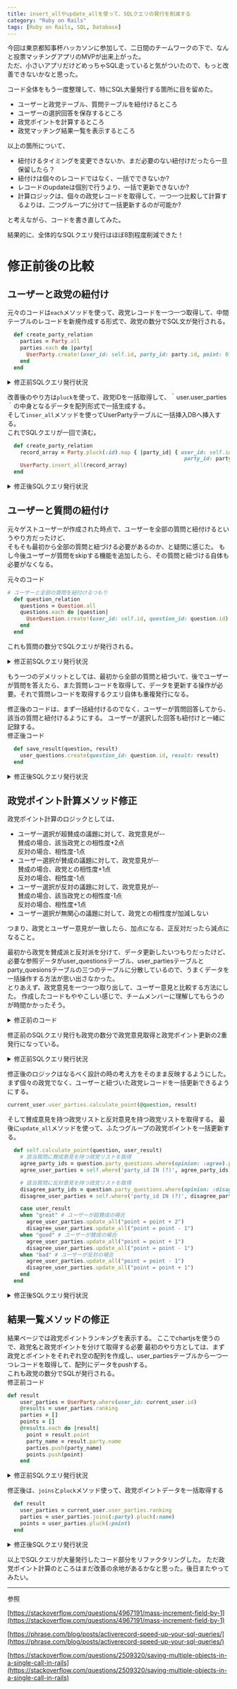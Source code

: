 ```yaml
---
title: insert_allやupdate_allを使って、SQLクエリの発行を削減する
category: "Ruby on Rails"
tags: [Ruby on Rails, SQL, Database]
---
```


今回は東京都知事杯ハッカソンに参加して、二日間のチームワークの下で、なんと投票マッチングアプリのMVPが出来上がった。  
ただ、小さいアプリだけどめっちゃSQL走っていると気がついたので、もっと改善できないかなと思った。

コード全体をもう一度整理して、特にSQL大量発行する箇所に目を留めた。  
- ユーザーと政党テーブル、質問テーブルを紐付けるところ
- ユーザーの選択回答を保存するところ
- 政党ポイントを計算するところ
- 政党マッチング結果一覧を表示するところ

以上の箇所について、
- 紐付けるタイミングを変更できないか、まだ必要のない紐付けだったら一旦保留したら？
- 紐付けは個々のレコードではなく、一括でできないか?
- レコードのupdateは個別で行うより、一括で更新できないか?
- 計算ロジックは、個々の政党レコードを取得して、一つ一つ比較して計算するよりは、二つグループに分けて一括更新するのが可能か?  

と考えながら、コードを書き直してみた。

結果的に、全体的なSQLクエリ発行はほぼ8割程度削減できた！ 

# 修正前後の比較

## ユーザーと政党の紐付け

元々のコードは`each`メソッドを使って、政党レコードを一つ一つ取得して、中間テーブルのレコードを新規作成する形式で、政党の数分でSQL文が発行される。

```ruby
  def create_party_relation
    parties = Party.all
    parties.each do |party|
      UserParty.create!(user_id: self.id, party_id: party.id, point: 0)
    end
  end
```
<details> 
<summary>修正前SQLクエリ発行状況</summary>

<pre>
Party Load (0.2ms)  SELECT "parties".* FROM "parties"
  ↳ app/models/user.rb:17:in `party_relation'
  TRANSACTION (0.1ms)  BEGIN
  ↳ app/models/user.rb:18:in `block in party_relation'
  User Load (0.2ms)  SELECT "users".* FROM "users" WHERE "users"."id" = $1 LIMIT $2  [["id", 70], ["LIMIT", 1]]
  ↳ app/models/user.rb:18:in `block in party_relation'
  Party Load (0.2ms)  SELECT "parties".* FROM "parties" WHERE "parties"."id" = $1 LIMIT $2  [["id", 1], ["LIMIT", 1]]
  ↳ app/models/user.rb:18:in `block in party_relation'
  UserParty Create (0.5ms)  INSERT INTO "user_parties" ("user_id", "party_id", "point", "created_at", "updated_at") VALUES ($1, $2, $3, $4, $5) RETURNING "id"  [["user_id", 70], ["party_id", 1], ["point", 0], ["created_at", "2022-09-01 13:19:53.973751"], ["updated_at", "2022-09-01 13:19:53.973751"]]
  ↳ app/models/user.rb:18:in `block in party_relation'
  TRANSACTION (0.7ms)  COMMIT
  ↳ app/models/user.rb:18:in `block in party_relation'
  TRANSACTION (0.2ms)  BEGIN
  ↳ app/models/user.rb:18:in `block in party_relation'
  User Load (0.2ms)  SELECT "users".* FROM "users" WHERE "users"."id" = $1 LIMIT $2  [["id", 70], ["LIMIT", 1]]
  ↳ app/models/user.rb:18:in `block in party_relation'
  Party Load (0.1ms)  SELECT "parties".* FROM "parties" WHERE "parties"."id" = $1 LIMIT $2  [["id", 2], ["LIMIT", 1]]
  ↳ app/models/user.rb:18:in `block in party_relation'
  UserParty Create (0.3ms)  INSERT INTO "user_parties" ("user_id", "party_id", "point", "created_at", "updated_at") VALUES ($1, $2, $3, $4, $5) RETURNING "id"  [["user_id", 70], ["party_id", 2], ["point", 0], ["created_at", "2022-09-01 13:19:53.983360"], ["updated_at", "2022-09-01 13:19:53.983360"]]
  ↳ app/models/user.rb:18:in `block in party_relation'
  TRANSACTION (0.4ms)  COMMIT
  ↳ app/models/user.rb:18:in `block in party_relation'
  TRANSACTION (0.1ms)  BEGIN
  ↳ app/models/user.rb:18:in `block in party_relation'
  User Load (0.1ms)  SELECT "users".* FROM "users" WHERE "users"."id" = $1 LIMIT $2  [["id", 70], ["LIMIT", 1]]
  ↳ app/models/user.rb:18:in `block in party_relation'
  Party Load (0.1ms)  SELECT "parties".* FROM "parties" WHERE "parties"."id" = $1 LIMIT $2  [["id", 3], ["LIMIT", 1]]
  ↳ app/models/user.rb:18:in `block in party_relation'
  UserParty Create (0.3ms)  INSERT INTO "user_parties" ("user_id", "party_id", "point", "created_at", "updated_at") VALUES ($1, $2, $3, $4, $5) RETURNING "id"  [["user_id", 70], ["party_id", 3], ["point", 0], ["created_at", "2022-09-01 13:19:53.989469"], ["updated_at", "2022-09-01 13:19:53.989469"]]
  ↳ app/models/user.rb:18:in `block in party_relation'
  TRANSACTION (0.4ms)  COMMIT
  ↳ app/models/user.rb:18:in `block in party_relation'
  TRANSACTION (0.2ms)  BEGIN
  ↳ app/models/user.rb:18:in `block in party_relation'
  User Load (0.4ms)  SELECT "users".* FROM "users" WHERE "users"."id" = $1 LIMIT $2  [["id", 70], ["LIMIT", 1]]
  ↳ app/models/user.rb:18:in `block in party_relation'
  Party Load (0.2ms)  SELECT "parties".* FROM "parties" WHERE "parties"."id" = $1 LIMIT $2  [["id", 4], ["LIMIT", 1]]
  ↳ app/models/user.rb:18:in `block in party_relation'
  UserParty Create (0.3ms)  INSERT INTO "user_parties" ("user_id", "party_id", "point", "created_at", "updated_at") VALUES ($1, $2, $3, $4, $5) RETURNING "id"  [["user_id", 70], ["party_id", 4], ["point", 0], ["created_at", "2022-09-01 13:19:53.998626"], ["updated_at", "2022-09-01 13:19:53.998626"]]
  ↳ app/models/user.rb:18:in `block in party_relation'
  TRANSACTION (0.5ms)  COMMIT
  ↳ app/models/user.rb:18:in `block in party_relation'
  TRANSACTION (0.2ms)  BEGIN
  ↳ app/models/user.rb:18:in `block in party_relation'
  User Load (0.1ms)  SELECT "users".* FROM "users" WHERE "users"."id" = $1 LIMIT $2  [["id", 70], ["LIMIT", 1]]
  ↳ app/models/user.rb:18:in `block in party_relation'
  Party Load (0.1ms)  SELECT "parties".* FROM "parties" WHERE "parties"."id" = $1 LIMIT $2  [["id", 5], ["LIMIT", 1]]
  ↳ app/models/user.rb:18:in `block in party_relation'
  UserParty Create (0.4ms)  INSERT INTO "user_parties" ("user_id", "party_id", "point", "created_at", "updated_at") VALUES ($1, $2, $3, $4, $5) RETURNING "id"  [["user_id", 70], ["party_id", 5], ["point", 0], ["created_at", "2022-09-01 13:19:54.005710"], ["updated_at", "2022-09-01 13:19:54.005710"]]
  ↳ app/models/user.rb:18:in `block in party_relation'
  TRANSACTION (0.5ms)  COMMIT
  ↳ app/models/user.rb:18:in `block in party_relation'
  TRANSACTION (0.1ms)  BEGIN
  ↳ app/models/user.rb:18:in `block in party_relation'
  User Load (0.2ms)  SELECT "users".* FROM "users" WHERE "users"."id" = $1 LIMIT $2  [["id", 70], ["LIMIT", 1]]
  ↳ app/models/user.rb:18:in `block in party_relation'
  Party Load (0.2ms)  SELECT "parties".* FROM "parties" WHERE "parties"."id" = $1 LIMIT $2  [["id", 6], ["LIMIT", 1]]
  ↳ app/models/user.rb:18:in `block in party_relation'
  UserParty Create (0.3ms)  INSERT INTO "user_parties" ("user_id", "party_id", "point", "created_at", "updated_at") VALUES ($1, $2, $3, $4, $5) RETURNING "id"  [["user_id", 70], ["party_id", 6], ["point", 0], ["created_at", "2022-09-01 13:19:54.012852"], ["updated_at", "2022-09-01 13:19:54.012852"]]
  ↳ app/models/user.rb:18:in `block in party_relation'
  TRANSACTION (0.5ms)  COMMIT
  ↳ app/models/user.rb:18:in `block in party_relation'
  TRANSACTION (0.1ms)  BEGIN
  ↳ app/models/user.rb:18:in `block in party_relation'
  User Load (0.1ms)  SELECT "users".* FROM "users" WHERE "users"."id" = $1 LIMIT $2  [["id", 70], ["LIMIT", 1]]
  ↳ app/models/user.rb:18:in `block in party_relation'
  Party Load (0.2ms)  SELECT "parties".* FROM "parties" WHERE "parties"."id" = $1 LIMIT $2  [["id", 7], ["LIMIT", 1]]
  ↳ app/models/user.rb:18:in `block in party_relation'
  UserParty Create (0.3ms)  INSERT INTO "user_parties" ("user_id", "party_id", "point", "created_at", "updated_at") VALUES ($1, $2, $3, $4, $5) RETURNING "id"  [["user_id", 70], ["party_id", 7], ["point", 0], ["created_at", "2022-09-01 13:19:54.019201"], ["updated_at", "2022-09-01 13:19:54.019201"]]
  ↳ app/models/user.rb:18:in `block in party_relation'
  TRANSACTION (0.4ms)  COMMIT
  ↳ app/models/user.rb:18:in `block in party_relation'
  TRANSACTION (0.1ms)  BEGIN
  ↳ app/models/user.rb:18:in `block in party_relation'
  User Load (0.1ms)  SELECT "users".* FROM "users" WHERE "users"."id" = $1 LIMIT $2  [["id", 70], ["LIMIT", 1]]
  ↳ app/models/user.rb:18:in `block in party_relation'
  Party Load (0.1ms)  SELECT "parties".* FROM "parties" WHERE "parties"."id" = $1 LIMIT $2  [["id", 8], ["LIMIT", 1]]
  ↳ app/models/user.rb:18:in `block in party_relation'
  UserParty Create (0.4ms)  INSERT INTO "user_parties" ("user_id", "party_id", "point", "created_at", "updated_at") VALUES ($1, $2, $3, $4, $5) RETURNING "id"  [["user_id", 70], ["party_id", 8], ["point", 0], ["created_at", "2022-09-01 13:19:54.026128"], ["updated_at", "2022-09-01 13:19:54.026128"]]
  ↳ app/models/user.rb:18:in `block in party_relation'
  TRANSACTION (0.4ms)  COMMIT
  ↳ app/models/user.rb:18:in `block in party_relation'
  TRANSACTION (0.1ms)  BEGIN
  ↳ app/models/user.rb:18:in `block in party_relation'
  User Load (0.1ms)  SELECT "users".* FROM "users" WHERE "users"."id" = $1 LIMIT $2  [["id", 70], ["LIMIT", 1]]
  ↳ app/models/user.rb:18:in `block in party_relation'
  Party Load (0.1ms)  SELECT "parties".* FROM "parties" WHERE "parties"."id" = $1 LIMIT $2  [["id", 9], ["LIMIT", 1]]
  ↳ app/models/user.rb:18:in `block in party_relation'
  UserParty Create (0.3ms)  INSERT INTO "user_parties" ("user_id", "party_id", "point", "created_at", "updated_at") VALUES ($1, $2, $3, $4, $5) RETURNING "id"  [["user_id", 70], ["party_id", 9], ["point", 0], ["created_at", "2022-09-01 13:19:54.033751"], ["updated_at", "2022-09-01 13:19:54.033751"]]
  ↳ app/models/user.rb:18:in `block in party_relation'
  TRANSACTION (0.5ms)  COMMIT
  ↳ app/models/user.rb:18:in `block in party_relation'
</pre>
</details>

改善後のやり方は`pluck`を使って、政党IDを一括取得して、｀user.user_parties｀の中身となるデータを配列形式で一括生成する。  
そして`inser_all`メソッドを使ってUserPartyテーブルに一括挿入DBへ挿入する。  
これでSQLクエリが一回で済む。
```ruby
  def create_party_relation
    record_array = Party.pluck(:id).map { |party_id| { user_id: self.id, 
                                                        party_id: party_id, point: 0 } }
    UserParty.insert_all(record_array)
  end
```
<details> 
<summary>修正後SQLクエリ発行状況</summary>

```ruby
Party Pluck (0.2ms)  SELECT "parties"."id" FROM "parties"
  ↳ app/models/user.rb:14:in `create_party_relation'
  UserParty Bulk Insert (1.1ms)  INSERT INTO "user_parties" ("user_id","party_id","point","created_at","updated_at") VALUES (60, 1, 0, CURRENT_TIMESTAMP, CURRENT_TIMESTAMP), (60, 2, 0, CURRENT_TIMESTAMP, CURRENT_TIMESTAMP), (60, 3, 0, CURRENT_TIMESTAMP, CURRENT_TIMESTAMP), (60, 4, 0, CURRENT_TIMESTAMP, CURRENT_TIMESTAMP), (60, 5, 0, CURRENT_TIMESTAMP, CURRENT_TIMESTAMP), (60, 6, 0, CURRENT_TIMESTAMP, CURRENT_TIMESTAMP), (60, 7, 0, CURRENT_TIMESTAMP, CURRENT_TIMESTAMP), (60, 8, 0, CURRENT_TIMESTAMP, CURRENT_TIMESTAMP), (60, 9, 0, CURRENT_TIMESTAMP, CURRENT_TIMESTAMP) ON CONFLICT  DO NOTHING RETURNING "id"
  ↳ app/models/user.rb:15:in `create_party_relation'
```

</details>

## ユーザーと質問の紐付け
元々ゲストユーザーが作成された時点で、ユーザーを全部の質問と紐付けるというやり方だったけど、  
そもそも最初から全部の質問と紐づける必要があるのか、と疑問に感じた。
もし今後ユーザーが質問をskipする機能を追加したら、その質問と紐づける自体も必要がなくなる。  

元々のコード
```ruby
# ユーザーと全部の質問を紐付けるつもり
  def question_relation
    questions = Question.all
    questions.each do |question|
      UserQuestion.create!(user_id: self.id, question_id: question.id)
    end
  end
```
これも質問の数分でSQLクエリが発行される。

<details> 
<summary>修正前SQLクエリ発行状況</summary>

```ruby
 Question Load (0.2ms)  SELECT "questions".* FROM "questions"
  ↳ app/models/user.rb:24:in `question_relation'
  TRANSACTION (0.1ms)  BEGIN
  ↳ app/models/user.rb:25:in `block in question_relation'
  User Load (0.1ms)  SELECT "users".* FROM "users" WHERE "users"."id" = $1 LIMIT $2  [["id", 69], ["LIMIT", 1]]
  ↳ app/models/user.rb:25:in `block in question_relation'
  Question Load (0.1ms)  SELECT "questions".* FROM "questions" WHERE "questions"."id" = $1 LIMIT $2  [["id", 2], ["LIMIT", 1]]
  ↳ app/models/user.rb:25:in `block in question_relation'
  UserQuestion Create (0.5ms)  INSERT INTO "user_questions" ("user_id", "question_id", "result", "created_at", "updated_at") VALUES ($1, $2, $3, $4, $5) RETURNING "id"  [["user_id", 69], ["question_id", 2], ["result", nil], ["created_at", "2022-09-01 13:16:31.900255"], ["updated_at", "2022-09-01 13:16:31.900255"]]
  ↳ app/models/user.rb:25:in `block in question_relation'
  TRANSACTION (40.2ms)  COMMIT
  ↳ app/models/user.rb:25:in `block in question_relation'
  TRANSACTION (0.1ms)  BEGIN
  ↳ app/models/user.rb:25:in `block in question_relation'
  User Load (0.2ms)  SELECT "users".* FROM "users" WHERE "users"."id" = $1 LIMIT $2  [["id", 69], ["LIMIT", 1]]
  ↳ app/models/user.rb:25:in `block in question_relation'
  Question Load (0.2ms)  SELECT "questions".* FROM "questions" WHERE "questions"."id" = $1 LIMIT $2  [["id", 3], ["LIMIT", 1]]
  ↳ app/models/user.rb:25:in `block in question_relation'
  UserQuestion Create (0.4ms)  INSERT INTO "user_questions" ("user_id", "question_id", "result", "created_at", "updated_at") VALUES ($1, $2, $3, $4, $5) RETURNING "id"  [["user_id", 69], ["question_id", 3], ["result", nil], ["created_at", "2022-09-01 13:16:31.955346"], ["updated_at", "2022-09-01 13:16:31.955346"]]
  ↳ app/models/user.rb:25:in `block in question_relation'
  TRANSACTION (1.8ms)  COMMIT
  ↳ app/models/user.rb:25:in `block in question_relation'
  TRANSACTION (0.1ms)  BEGIN
  ↳ app/models/user.rb:25:in `block in question_relation'
  User Load (0.1ms)  SELECT "users".* FROM "users" WHERE "users"."id" = $1 LIMIT $2  [["id", 69], ["LIMIT", 1]]
  ↳ app/models/user.rb:25:in `block in question_relation'
  Question Load (0.1ms)  SELECT "questions".* FROM "questions" WHERE "questions"."id" = $1 LIMIT $2  [["id", 1], ["LIMIT", 1]]
  ↳ app/models/user.rb:25:in `block in question_relation'
  UserQuestion Create (0.3ms)  INSERT INTO "user_questions" ("user_id", "question_id", "result", "created_at", "updated_at") VALUES ($1, $2, $3, $4, $5) RETURNING "id"  [["user_id", 69], ["question_id", 1], ["result", nil], ["created_at", "2022-09-01 13:16:31.962690"], ["updated_at", "2022-09-01 13:16:31.962690"]]
  ↳ app/models/user.rb:25:in `block in question_relation'
  TRANSACTION (0.5ms)  COMMIT
  ↳ app/models/user.rb:25:in `block in question_relation'
```

</details>

もう一つのデメリットとしては、最初から全部の質問と紐づいて、後でユーザーが質問を答えたら、また質問レコードを取得して、データを更新する操作が必要。それで質問レコードを取得するクエリ自体も重複発行になる。

修正後のコードは、まず一括紐付けるのでなく、ユーザーが質問回答してから、該当の質問と紐付けるようにする。
ユーザーが選択した回答も紐付けと一緒に記録する。  
修正後コード
```ruby
  def save_result(question, result)
    user_questions.create(question_id: question.id, result: result)
  end
```
<details> 
<summary>修正後SQLクエリ発行状況</summary>

```ruby
  Question Load (0.2ms)  SELECT "questions".* FROM "questions" WHERE "questions"."id" = $1 LIMIT $2  [["id", 1], ["LIMIT", 1]]
  ↳ app/models/user.rb:19:in `save_result'
  UserQuestion Create (0.5ms)  INSERT INTO "user_questions" ("user_id", "question_id", "result", "created_at", "updated_at") VALUES ($1, $2, $3, $4, $5) RETURNING "id"  [["user_id", 60], ["question_id", 1], ["result", 0], ["created_at", "2022-09-01 11:57:34.573782"], ["updated_at", "2022-09-01 11:57:34.573782"]]
  ↳ app/models/user.rb:19:in `save_result'
  TRANSACTION (5.8ms)  COMMIT
  ↳ app/models/user.rb:19:in `save_result'
```

</details>

## 政党ポイント計算メソッド修正

政党ポイント計算のロジックとしては、  
- ユーザー選択が超賛成の議題に対して、政党意見が--  
  賛成の場合、該当政党との相性度+2点  
  反対の場合、相性度-1点  
- ユーザー選択が賛成の議題に対して、政党意見が--  
  賛成の場合、政党との相性度+1点  
  反対の場合、相性度-1点  
- ユーザー選択が反対の議題に対して、政党意見が--  
  賛成の場合、該当政党との相性度-1点  
  反対の場合、相性度+1点  
- ユーザー選択が無関心の議題に対して、政党との相性度が加減しない  

つまり、政党とユーザー意見が一致したら、加点になる、正反対だったら減点になること。

最初から政党を賛成派と反対派を分けて、データ更新したいつもりだったけど、
必要な参照データがuser_questionsテーブル、user_partiesテーブルとparty_quesionsテーブルの三つのテーブルに分散しているので、うまくデータを一括操作する方法が思い出さなかった。  
とりあえず、政党意見を一つ一つ取り出して、ユーザー意見と比較する方法にした。
作成したコードもややこしい感じで、チームメンバーに理解してもらうのが時間かかったそう。

<details> 
<summary>修正前のコード</summary>

1. まずcontrollerのアクション内で、ユーザーと政党の中間テーブルuser_partiesからをユーザーと紐づいた政党レコードを一つ一つ取り出して、ポイント計算を行う

```ruby
    current_user.user_parties.each do |user_party|
      user_party.calculate_point(user_question)
    end
```

2. ポイント計算のメソッドの中身として、まず政党と質問の中間テーブルparty_questionsから政党意見を取得し、  
そしてユーザー意見と比較して、一致したら、加点する;不一致だったら、減点する。

```ruby
  def calculate_point(user_question)
    # 政党意見を参照するため、party_questionsテーブルから政党を取得してopinionを参照する
    party_questions = PartyQuestion.where(question_id: user_question.question_id)
    party_question = party_questions.find_by(party_id: party_id)
    # ユーザーの選択意見
    user_result = user_question.result

    #　ユーザーと政党の意見が一致する場合、政党pointを加点する
    if user_question.agree_with_party?(party_question)
      add_point(user_result)
    # ユーザーと政党の意見が正反対の場合、政党pointを減点する
    # 政党が中立やユーザー意見が無回答の場合は、処理なし
    elsif user_question.disagree_with_party?(party_question)
      reduce_point(user_result)
    end
  end
```

3. さらにユーザーと政党意見の一致か不一致かを判断するメソッドを追加する  
ここは中間テーブル名を挟んで、見た目もややこしい感じになっている。

```ruby
  # ユーザ意見が政党と一致する場合
  # つまり両方とも賛成、あるいはともに反対する場合
  def agree_with_party?(party_question)
    both_agree?(party_question) || both_disagree?(party_question)
  end

  # ユーザ意見が政党と不一致する場合
  # つまり一方が賛成で、もう一方は反対
  def disagree_with_party?(party_question)
    user_positive_but_party_disagree?(party_question) || user_negative_but_party_agree?(party_question)
  end

  # 議題に対して、ユーザも政党も賛成する場合
  def both_agree?(party_question)
    result_positive? && party_question.agree?
  end

  # 議題に対して、ユーザも政党も反対する場合
  def both_disagree?(party_question)
    result_negative? && party_question.disagree?
  end

  # 議題に対して、ユーザが賛成する場合
  # つまり選択意見が超賛成か賛成の場合
  def result_positive?
    self.great? || self.good?
  end

  # ユーザ意見が反対の場合
  def result_negative?
    self.bad?
  end

  # 議題に対して、ユーザが賛成で、政党が反対する場合
  def user_positive_but_party_disagree?(party_question)
    result_positive? && party_question.disagree?
  end

  # 議題に対して、ユーザが反対で、政党が賛成する場合
  def user_negative_but_party_agree?(party_question)
    result_negative? && party_question.agree?
  end
```

4. 最後に加点と減点を実行するメソッド

```ruby
  # ユーザー意見が超賛成の場合、政党point+2
  # ユーザー意見が賛成の場合、政党point+1
  def add_point(user_result)
    if user_result == "great"
      self.point += 2
      save
    elsif user_result == "good"
      self.point += 1
      save
    end
  end

  # ユーザーと政党が正反対の場合合、政党point-1
  def reduce_point(user_result)
    self.point -= 1
    save
  end
```

</details>

修正前のSQLクエリ発行も政党の数分で政党意見取得と政党ポイント更新の2重発行になっている。
<details> 
<summary>修正前SQLクエリ発行状況</summary>

```ruby
# 修正前
User Load (0.2ms)  SELECT "users".* FROM "users" WHERE "users"."id" = $1 LIMIT $2  [["id", 70], ["LIMIT", 1]]
  ↳ app/controllers/application_controller.rb:5:in `current_user'
  UserParty Load (0.2ms)  SELECT "user_parties".* FROM "user_parties" WHERE "user_parties"."user_id" = $1  [["user_id", 70]]
  ↳ app/controllers/questions_controller.rb:15:in `answer'
  PartyQuestion Load (0.2ms)  SELECT "party_questions".* FROM "party_questions" WHERE "party_questions"."question_id" = $1 AND "party_questions"."party_id" = $2 LIMIT $3  [["question_id", 2], ["party_id", 1], ["LIMIT", 1]]
  ↳ app/models/user_party.rb:11:in `calculate_point'
  PartyQuestion Load (0.2ms)  SELECT "party_questions".* FROM "party_questions" WHERE "party_questions"."question_id" = $1 AND "party_questions"."party_id" = $2 LIMIT $3  [["question_id", 2], ["party_id", 2], ["LIMIT", 1]]
  ↳ app/models/user_party.rb:11:in `calculate_point'
  TRANSACTION (0.1ms)  BEGIN
  ↳ app/models/user_party.rb:30:in `add_point'
  Party Load (0.2ms)  SELECT "parties".* FROM "parties" WHERE "parties"."id" = $1 LIMIT $2  [["id", 2], ["LIMIT", 1]]
  ↳ app/models/user_party.rb:30:in `add_point'
  UserParty Update (0.4ms)  UPDATE "user_parties" SET "point" = $1, "updated_at" = $2 WHERE "user_parties"."id" = $3  [["point", 4], ["updated_at", "2022-09-01 13:23:01.801733"], ["id", 513]]
  ↳ app/models/user_party.rb:30:in `add_point'
  TRANSACTION (0.4ms)  COMMIT
  ↳ app/models/user_party.rb:30:in `add_point'
  PartyQuestion Load (0.2ms)  SELECT "party_questions".* FROM "party_questions" WHERE "party_questions"."question_id" = $1 AND "party_questions"."party_id" = $2 LIMIT $3  [["question_id", 2], ["party_id", 3], ["LIMIT", 1]]
  ↳ app/models/user_party.rb:11:in `calculate_point'
  TRANSACTION (0.2ms)  BEGIN
  ↳ app/models/user_party.rb:30:in `add_point'
  Party Load (0.1ms)  SELECT "parties".* FROM "parties" WHERE "parties"."id" = $1 LIMIT $2  [["id", 3], ["LIMIT", 1]]
  ↳ app/models/user_party.rb:30:in `add_point'
  UserParty Update (0.3ms)  UPDATE "user_parties" SET "point" = $1, "updated_at" = $2 WHERE "user_parties"."id" = $3  [["point", 4], ["updated_at", "2022-09-01 13:23:01.809307"], ["id", 514]]
  ↳ app/models/user_party.rb:30:in `add_point'
  TRANSACTION (0.4ms)  COMMIT
  ↳ app/models/user_party.rb:30:in `add_point'
  PartyQuestion Load (0.2ms)  SELECT "party_questions".* FROM "party_questions" WHERE "party_questions"."question_id" = $1 AND "party_questions"."party_id" = $2 LIMIT $3  [["question_id", 2], ["party_id", 4], ["LIMIT", 1]]
  ↳ app/models/user_party.rb:11:in `calculate_point'
  TRANSACTION (0.1ms)  BEGIN
  ↳ app/models/user_party.rb:30:in `add_point'
  Party Load (0.1ms)  SELECT "parties".* FROM "parties" WHERE "parties"."id" = $1 LIMIT $2  [["id", 4], ["LIMIT", 1]]
  ↳ app/models/user_party.rb:30:in `add_point'
  UserParty Update (0.3ms)  UPDATE "user_parties" SET "point" = $1, "updated_at" = $2 WHERE "user_parties"."id" = $3  [["point", 1], ["updated_at", "2022-09-01 13:23:01.815549"], ["id", 515]]
  ↳ app/models/user_party.rb:30:in `add_point'
  TRANSACTION (0.4ms)  COMMIT
  ↳ app/models/user_party.rb:30:in `add_point'
  PartyQuestion Load (0.2ms)  SELECT "party_questions".* FROM "party_questions" WHERE "party_questions"."question_id" = $1 AND "party_questions"."party_id" = $2 LIMIT $3  [["question_id", 2], ["party_id", 5], ["LIMIT", 1]]
  ↳ app/models/user_party.rb:11:in `calculate_point'
  TRANSACTION (0.1ms)  BEGIN
  ↳ app/models/user_party.rb:30:in `add_point'
  Party Load (0.1ms)  SELECT "parties".* FROM "parties" WHERE "parties"."id" = $1 LIMIT $2  [["id", 5], ["LIMIT", 1]]
  ↳ app/models/user_party.rb:30:in `add_point'
  UserParty Update (0.4ms)  UPDATE "user_parties" SET "point" = $1, "updated_at" = $2 WHERE "user_parties"."id" = $3  [["point", 1], ["updated_at", "2022-09-01 13:23:01.822521"], ["id", 516]]
  ↳ app/models/user_party.rb:30:in `add_point'
  TRANSACTION (0.4ms)  COMMIT
  ↳ app/models/user_party.rb:30:in `add_point'
  PartyQuestion Load (0.2ms)  SELECT "party_questions".* FROM "party_questions" WHERE "party_questions"."question_id" = $1 AND "party_questions"."party_id" = $2 LIMIT $3  [["question_id", 2], ["party_id", 6], ["LIMIT", 1]]
  ↳ app/models/user_party.rb:11:in `calculate_point'
  TRANSACTION (0.1ms)  BEGIN
  ↳ app/models/user_party.rb:30:in `add_point'
  Party Load (0.1ms)  SELECT "parties".* FROM "parties" WHERE "parties"."id" = $1 LIMIT $2  [["id", 6], ["LIMIT", 1]]
  ↳ app/models/user_party.rb:30:in `add_point'
  UserParty Update (0.2ms)  UPDATE "user_parties" SET "point" = $1, "updated_at" = $2 WHERE "user_parties"."id" = $3  [["point", 4], ["updated_at", "2022-09-01 13:23:01.829242"], ["id", 517]]
  ↳ app/models/user_party.rb:30:in `add_point'
  TRANSACTION (0.5ms)  COMMIT
  ↳ app/models/user_party.rb:30:in `add_point'
  PartyQuestion Load (0.2ms)  SELECT "party_questions".* FROM "party_questions" WHERE "party_questions"."question_id" = $1 AND "party_questions"."party_id" = $2 LIMIT $3  [["question_id", 2], ["party_id", 7], ["LIMIT", 1]]
  ↳ app/models/user_party.rb:11:in `calculate_point'
  TRANSACTION (0.1ms)  BEGIN
  ↳ app/models/user_party.rb:30:in `add_point'
  Party Load (0.1ms)  SELECT "parties".* FROM "parties" WHERE "parties"."id" = $1 LIMIT $2  [["id", 7], ["LIMIT", 1]]
  ↳ app/models/user_party.rb:30:in `add_point'
  UserParty Update (0.4ms)  UPDATE "user_parties" SET "point" = $1, "updated_at" = $2 WHERE "user_parties"."id" = $3  [["point", 1], ["updated_at", "2022-09-01 13:23:01.835753"], ["id", 518]]
  ↳ app/models/user_party.rb:30:in `add_point'
  TRANSACTION (0.4ms)  COMMIT
  ↳ app/models/user_party.rb:30:in `add_point'
  PartyQuestion Load (0.2ms)  SELECT "party_questions".* FROM "party_questions" WHERE "party_questions"."question_id" = $1 AND "party_questions"."party_id" = $2 LIMIT $3  [["question_id", 2], ["party_id", 8], ["LIMIT", 1]]
  ↳ app/models/user_party.rb:11:in `calculate_point'
  TRANSACTION (0.1ms)  BEGIN
  ↳ app/models/user_party.rb:30:in `add_point'
  Party Load (0.1ms)  SELECT "parties".* FROM "parties" WHERE "parties"."id" = $1 LIMIT $2  [["id", 8], ["LIMIT", 1]]
  ↳ app/models/user_party.rb:30:in `add_point'
  UserParty Update (0.2ms)  UPDATE "user_parties" SET "point" = $1, "updated_at" = $2 WHERE "user_parties"."id" = $3  [["point", 1], ["updated_at", "2022-09-01 13:23:01.842407"], ["id", 519]]
  ↳ app/models/user_party.rb:30:in `add_point'
  TRANSACTION (0.5ms)  COMMIT
  ↳ app/models/user_party.rb:30:in `add_point'
  PartyQuestion Load (0.1ms)  SELECT "party_questions".* FROM "party_questions" WHERE "party_questions"."question_id" = $1 AND "party_questions"."party_id" = $2 LIMIT $3  [["question_id", 2], ["party_id", 9], ["LIMIT", 1]]
  ↳ app/models/user_party.rb:11:in `calculate_point'
  TRANSACTION (0.1ms)  BEGIN
  ↳ app/models/user_party.rb:30:in `add_point'
  Party Load (0.1ms)  SELECT "parties".* FROM "parties" WHERE "parties"."id" = $1 LIMIT $2  [["id", 9], ["LIMIT", 1]]
  ↳ app/models/user_party.rb:30:in `add_point'
  UserParty Update (0.3ms)  UPDATE "user_parties" SET "point" = $1, "updated_at" = $2 WHERE "user_parties"."id" = $3  [["point", 2], ["updated_at", "2022-09-01 13:23:01.848200"], ["id", 520]]
  ↳ app/models/user_party.rb:30:in `add_point'
  TRANSACTION (0.4ms)  COMMIT
  ↳ app/models/user_party.rb:30:in `add_point'
```

</details>

修正後のロジックはなるべく設計の時の考え方をそのまま反映するようにした。
まず個々の政党でなく、ユーザーと紐づいた政党レコードを一括更新できるようにする。
```ruby
current_user.user_parties.calculate_point(@question, result)
```
そして賛成意見を持つ政党リストと反対意見を持つ政党リストを取得する。
最後に`update_all`メソッドを使って、ふたつグループの政党ポイントを一括更新する。
```ruby
  def self.calculate_point(question, user_result)
    # 該当質問に賛成意見を持つ政党リストを取得
    agree_party_ids = question.party_questions.where(opinion: :agree).pluck(:party_id)
    agree_user_parties = self.where('party_id IN (?)', agree_party_ids)

    # 該当質問に反対意見を持つ政党リストを取得
    disagree_party_ids = question.party_questions.where(opinion: :disagree).pluck(:party_id)
    disagree_user_parties = self.where('party_id IN (?)', disagree_party_ids)

    case user_result
    when "great" # ユーザーが超賛成の場合
      agree_user_parties.update_all("point = point + 2")
      disagree_user_parties.update_all("point = point - 1")
    when "good" # ユーザーが賛成の場合
      agree_user_parties.update_all("point = point + 1")
      disagree_user_parties.update_all("point = point - 1")
    when "bad" # ユーザーが反対の場合
      agree_user_parties.update_all("point = point - 1")
      disagree_user_parties.update_all("point = point + 1")
    end
  end
```

<details> 
<summary>修正後SQLクエリ発行状況</summary>

```ruby
# 修正後
  User Load (0.3ms)  SELECT "users".* FROM "users" WHERE "users"."id" = $1 LIMIT $2  [["id", 60], ["LIMIT", 1]]
  ↳ app/controllers/application_controller.rb:5:in `current_user'
  PartyQuestion Pluck (0.3ms)  SELECT "party_questions"."party_id" FROM "party_questions" WHERE "party_questions"."question_id" = $1 AND "party_questions"."opinion" = $2  [["question_id", 1], ["opinion", 0]]
  ↳ app/models/user_party.rb:9:in `calculate_point'
  PartyQuestion Pluck (0.2ms)  SELECT "party_questions"."party_id" FROM "party_questions" WHERE "party_questions"."question_id" = $1 AND "party_questions"."opinion" = $2  [["question_id", 1], ["opinion", 1]]
  ↳ app/models/user_party.rb:12:in `calculate_point'
  UserParty Update All (0.6ms)  UPDATE "user_parties" SET point = point + 2 WHERE "user_parties"."user_id" = $1 AND (party_id IN (1,2,3,6))  [["user_id", 60]]
  ↳ app/models/user_party.rb:17:in `calculate_point'
  UserParty Update All (0.7ms)  UPDATE "user_parties" SET point = point - 1 WHERE "user_parties"."user_id" = $1 AND (party_id IN (4,5,7,8))  [["user_id", 60]]
  ↳ app/models/user_party.rb:18:in `calculate_point'
```

</details>

## 結果一覧メソッドの修正

結果ページでは政党ポイントランキングを表示する。
ここでchartjsを使うので、政党名と政党ポイントを分けて取得する必要
最初のやり方としては、まず政党とポイントをそれぞれ空の配列を作成し、user_partiesテーブルから一つ一つレコードを取得して、配列にデータをpushする。  
これも政党の数分でSQLが発行される。  
修正前コード
```ruby
def result
    user_parties = UserParty.where(user_id: current_user.id)
    @results = user_parties.ranking
    parties = []
    points = []
    @results.each do |result|
      point = result.point
      party_name = result.party.name
      parties.push(party_name)
      points.push(point)
    end
```

<details> 
<summary>修正前SQLクエリ発行状況</summary>

```ruby
# 修正前
Processing by StaticPagesController#result as TURBO_STREAM
  User Load (0.2ms)  SELECT "users".* FROM "users" WHERE "users"."id" = $1 LIMIT $2  [["id", 60], ["LIMIT", 1]]
  ↳ app/controllers/application_controller.rb:5:in `current_user'
  UserParty Load (0.3ms)  SELECT "user_parties".* FROM "user_parties" WHERE "user_parties"."user_id" = $1 ORDER BY "user_parties"."point" DESC  [["user_id", 60]]
  ↳ app/controllers/static_pages_controller.rb:11:in `result'
  Party Load (0.1ms)  SELECT "parties".* FROM "parties" WHERE "parties"."id" = $1 LIMIT $2  [["id", 6], ["LIMIT", 1]]
  ↳ app/controllers/static_pages_controller.rb:13:in `block in result'
  Party Load (0.1ms)  SELECT "parties".* FROM "parties" WHERE "parties"."id" = $1 LIMIT $2  [["id", 9], ["LIMIT", 1]]
  ↳ app/controllers/static_pages_controller.rb:13:in `block in result'
  Party Load (0.2ms)  SELECT "parties".* FROM "parties" WHERE "parties"."id" = $1 LIMIT $2  [["id", 3], ["LIMIT", 1]]
  ↳ app/controllers/static_pages_controller.rb:13:in `block in result'
  Party Load (0.2ms)  SELECT "parties".* FROM "parties" WHERE "parties"."id" = $1 LIMIT $2  [["id", 8], ["LIMIT", 1]]
  ↳ app/controllers/static_pages_controller.rb:13:in `block in result'
  Party Load (0.1ms)  SELECT "parties".* FROM "parties" WHERE "parties"."id" = $1 LIMIT $2  [["id", 4], ["LIMIT", 1]]
  ↳ app/controllers/static_pages_controller.rb:13:in `block in result'
  Party Load (0.1ms)  SELECT "parties".* FROM "parties" WHERE "parties"."id" = $1 LIMIT $2  [["id", 7], ["LIMIT", 1]]
  ↳ app/controllers/static_pages_controller.rb:13:in `block in result'
  Party Load (0.1ms)  SELECT "parties".* FROM "parties" WHERE "parties"."id" = $1 LIMIT $2  [["id", 2], ["LIMIT", 1]]
  ↳ app/controllers/static_pages_controller.rb:13:in `block in result'
  Party Load (0.1ms)  SELECT "parties".* FROM "parties" WHERE "parties"."id" = $1 LIMIT $2  [["id", 1], ["LIMIT", 1]]
  ↳ app/controllers/static_pages_controller.rb:13:in `block in result'
  Party Load (0.1ms)  SELECT "parties".* FROM "parties" WHERE "parties"."id" = $1 LIMIT $2  [["id", 5], ["LIMIT", 1]]
  ↳ app/controllers/static_pages_controller.rb:13:in `block in result'
  Rendering layout layouts/application.html.erb
```

</details>

修正後は、`joins`と`pluck`メソッド使って、政党ポイントデータを一括取得する
```ruby
  def result
    user_parties = current_user.user_parties.ranking
    parties = user_parties.joins(:party).pluck(:name)
    points = user_parties.pluck(:point)
  end
```
<details> 
<summary>修正後SQLクエリ発行状況</summary>

```ruby
# 修正後
User Load (0.2ms)  SELECT "users".* FROM "users" WHERE "users"."id" = $1 LIMIT $2  [["id", 66], ["LIMIT", 1]]
  ↳ app/controllers/application_controller.rb:5:in `current_user'
  UserParty Pluck (0.4ms)  SELECT "name" FROM "user_parties" INNER JOIN "parties" ON "parties"."id" = "user_parties"."party_id" WHERE "user_parties"."user_id" = $1 ORDER BY "user_parties"."point" DESC  [["user_id", 66]]
  ↳ app/controllers/static_pages_controller.rb:9:in `result'
  UserParty Pluck (0.2ms)  SELECT "user_parties"."point" FROM "user_parties" WHERE "user_parties"."user_id" = $1 ORDER BY "user_parties"."point" DESC  [["user_id", 66]]
  ↳ app/controllers/static_pages_controller.rb:10:in `result'
```

</details>

以上でSQLクエリが大量発行したコード部分をリファクタリングした。
ただ政党ポイント計算のところはまだ改善の余地があるかなと思った。後日またやってみたい。

---
参照  

[https://stackoverflow.com/questions/4967191/mass-increment-field-by-1](https://stackoverflow.com/questions/4967191/mass-increment-field-by-1)

[https://phrase.com/blog/posts/activerecord-speed-up-your-sql-queries/](https://phrase.com/blog/posts/activerecord-speed-up-your-sql-queries/)

[https://stackoverflow.com/questions/2509320/saving-multiple-objects-in-a-single-call-in-rails](https://stackoverflow.com/questions/2509320/saving-multiple-objects-in-a-single-call-in-rails)
